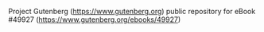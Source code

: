 Project Gutenberg (https://www.gutenberg.org) public repository for eBook #49927 (https://www.gutenberg.org/ebooks/49927)
